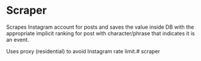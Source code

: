 # Scraper

Scrapes Instagram account for posts and saves the value inside DB with the appropriate implicit ranking for post with character/phrase that indicates it is an event.

Uses proxy (residential) to avoid Instagram rate limit.# scraper
